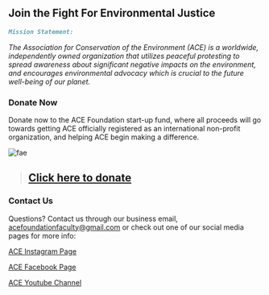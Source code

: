 ## Join the Fight For Environmental Justice
```markdown
Mission Statement:
```
_The Association for Conservation of the Environment (ACE) is a worldwide, independently owned organization that utilizes peaceful protesting to spread awareness about significant negative impacts on the environment, and encourages environmental advocacy which is crucial to the future well-being of our planet._

### Donate Now

Donate now to the ACE Foundation start-up fund, where all proceeds will go towards getting ACE officially registered as an international non-profit organization, and helping ACE begin making a difference.

![fae](https://user-images.githubusercontent.com/68212398/87277130-556cd600-c4a7-11ea-9aa6-322f2dc6eab7.PNG)

> ## [Click here to donate](https://www.gofundme.com/f/20mn1g6iio)

### Contact Us

Questions? Contact us through our business email, [acefoundationfaculty@gmail.com](mailto:acefoundationfaculty@gmail.com) or check out one of our social media pages for more info:

[ACE Instagram Page](https://www.instagram.com/acefoundationofficial/) 

[ACE Facebook Page](https://www.facebook.com/ACEFoundationOfficial/?ref=aymt_homepage_panel&eid=ARCSSsoqKX2Elb_P0jgnrkgnWEtHS__rXtqKVYCyIssL5RYQvsvdYztvmCACCPhU1iIiDfmcKo4C1BAj)

[ACE Youtube Channel](https://www.youtube.com/channel/UCHn6Uj0rG54ioWnt6FTGdhQ?view_as=subscriber)
